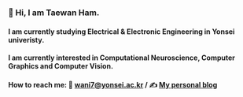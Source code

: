  

<!--
**wani-ham/wani-ham** is a ✨ _special_ ✨ repository because its `README.md` (this file) appears on your GitHub profile.

Here are some ideas to get you started:

- 🔭 I’m currently working on ...
- 🌱 I’m currently learning ...
- 👯 I’m looking to collaborate on ...
- 🤔 I’m looking for help with ...
- 💬 Ask me about ...
- 📫 How to reach me: ...
- 😄 Pronouns: ...
- ⚡ Fun fact: ...
-->

### 👋 Hi, I am Taewan Ham.
#### I am currently studying Electrical & Electronic Engineering in Yonsei univeristy.
#### I am currently interested in Computational Neuroscience, Computer Graphics and Computer Vision.
#### How to reach me: 📧 wani7@yonsei.ac.kr / ✍️ [My personal blog](https://wani7.tistory.com/)
